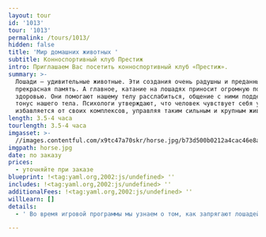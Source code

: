 ```yaml
---
layout: tour
id: '1013'
tour: '1013'
permalink: /tours/1013/
hidden: false
title: 'Мир домашних животных '
subtitle: Конноспортивный клуб Престиж
intro: Приглашаем Вас посетить конноспортивный клуб «Престиж».
summary: >-
  Лошади – удивительные животные. Эти создания очень радушны и преданны, у них
  прекрасная память. А главное, катание на лошадях приносит огромную пользу
  здоровью. Они помогают нашему телу расслабиться, общение с ними поддерживает
  тонус нашего тела. Психологи утверждают, что человек чувствует себя увереннее,
  избавляется от своих комплексов, управляя таким сильным и крупным животным.
length: 3.5-4 часа
tourlength: 3.5-4 часа
imgasset: >-
  //images.contentful.com/x9tc47a70skr/horse.jpg/b73d500b0212a4cac46e8a613baf68e5/horse.jpg
imgpath: horse.jpg
date: по заказу
prices:
  - уточняйте при заказе
blueprint: !<tag:yaml.org,2002:js/undefined> ''
includes: !<tag:yaml.org,2002:js/undefined> ''
additionalFees: !<tag:yaml.org,2002:js/undefined> ''
willLearn: []
details:
  - ' Во время игровой программы мы узнаем о том, как запрягают лошадей, как управляют ими, как и чем их кормят, как подковывают. Мы посетим конюшни племенных лошадей и домашний зоопарк, где увидим козочек, курочек, кроликов, овечек, индюшек и хрюшек. Также, совершим экскурсию по территории клуба и в музей лошади. И, конечно, каждый сможет ПОКАТАТЬСЯ на лошади! '

---
```

